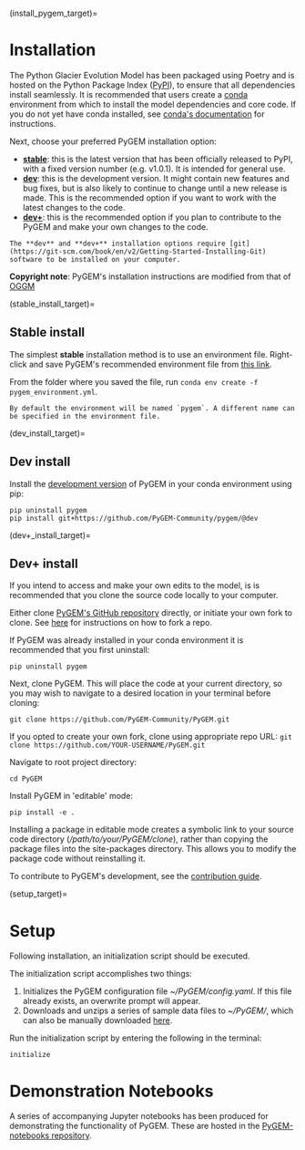 (install_pygem_target)=
# Installation
The Python Glacier Evolution Model has been packaged using Poetry and is hosted on the Python Package Index ([PyPI](https://pypi.org/project/pygem/)), to ensure that all dependencies install seamlessly. It is recommended that users create a [conda](https://docs.conda.io/projects/conda/en/latest/user-guide/index.html) environment from which to install the model dependencies and core code. If you do not yet have conda installed, see [conda's documentation](https://docs.conda.io/projects/conda/en/latest/user-guide/install) for instructions.

Next, choose your preferred PyGEM installation option:<br>
- [**stable**](stable_install_target): this is the latest version that has been officially released to PyPI, with a fixed version number (e.g. v1.0.1). It is intended for general use.
- [**dev**](dev_install_target): this is the development version. It might contain new features and bug fixes, but is also likely to continue to change until a new release is made. This is the recommended option if you want to work with the latest changes to the code.
- [**dev+**](dev+_install_target): this is the recommended option if you plan to contribute to the PyGEM and make your own changes to the code.

```{note}
The **dev** and **dev+** installation options require [git](https://git-scm.com/book/en/v2/Getting-Started-Installing-Git) software to be installed on your computer.
```
**Copyright note**: PyGEM's installation instructions are modified from that of [OGGM](https://docs.oggm.org/en/stable/installing-oggm.html)

(stable_install_target)=
## Stable install
The simplest **stable** installation method is to use an environment file. Right-click and save PyGEM's recommended environment file from [this link](https://github.com/PyGEM-Community/PyGEM/tree/master/docs/pygem_env.yml).

From the folder where you saved the file, run `conda env create -f pygem_environment.yml`.
```{note}
By default the environment will be named `pygem`. A different name can be specified in the environment file.
```

(dev_install_target)=
## Dev install
Install the [development version](https://github.com/PyGEM-Community/PyGEM/tree/dev) of PyGEM in your conda environment using pip:
```
pip uninstall pygem
pip install git+https://github.com/PyGEM-Community/pygem/@dev
```

(dev+_install_target)=
## Dev+ install
If you intend to access and make your own edits to the model, is is recommended that you clone the source code locally to your computer.

Either clone [PyGEM's GitHub repository](https://github.com/PyGEM-Community/PyGEM) directly, or initiate your own fork to clone. See [here](https://docs.github.com/en/pull-requests/collaborating-with-pull-requests/working-with-forks/fork-a-repo) for instructions on how to fork a repo.

If PyGEM was already installed in your conda environment it is recommended that you first uninstall:
```
pip uninstall pygem
```

Next, clone PyGEM. This will place the code at your current directory, so you may wish to navigate to a desired location in your terminal before cloning:
```
git clone https://github.com/PyGEM-Community/PyGEM.git
```
If you opted to create your own fork, clone using appropriate repo URL: `git clone https://github.com/YOUR-USERNAME/PyGEM.git`

Navigate to root project directory:
```
cd PyGEM
```

Install PyGEM in 'editable' mode:
```
pip install -e .
```

Installing a package in editable mode creates a symbolic link to your source code directory (*/path/to/your/PyGEM/clone*), rather than copying the package files into the site-packages directory. This allows you to modify the package code without reinstalling it.<br>

To contribute to PyGEM's development, see the [contribution guide](contributing_pygem_target).

(setup_target)=
# Setup
Following installation, an initialization script should be executed.

The initialization script accomplishes two things:
1. Initializes the PyGEM configuration file *~/PyGEM/config.yaml*. If this file already exists, an overwrite prompt will appear.
2. Downloads and unzips a series of sample data files to *~/PyGEM/*, which can also be manually downloaded [here](https://drive.google.com/file/d/1Wu4ZqpOKxnc4EYhcRHQbwGq95FoOxMfZ/view?usp=drive_link).

Run the initialization script by entering the following in the terminal:
```
initialize
```

# Demonstration Notebooks
A series of accompanying Jupyter notebooks has been produced for demonstrating the functionality of PyGEM. These are hosted in the [PyGEM-notebooks repository](https://github.com/PyGEM-Community/PyGEM-notebooks).